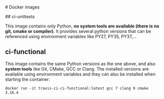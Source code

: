 # Docker images

## ci-unittests

This image contains only Python, **no system tools are available (there is no git, cmake or compiler)**.
It provides several python versions that can be referenced using environment variables like PY27,
PY35, PY37,...

## ci-functional

This image contains the same Python versions as the one above, and also **system tools** like Git, CMake,
GCC or Clang. The installed versions are available using environment variables and they can also
be installed when starting the container:

```
docker run -it travis-ci-ci-functional:latest gcc 7 clang 9 cmake 3.16.4
```
